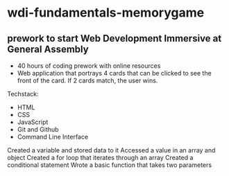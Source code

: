 # wdi-fundamentals-memorygame
## prework to start Web Development Immersive at General Assembly

- 40 hours of coding prework with online resources
- Web application that portrays 4 cards that can be clicked to see the front of the card. If 2 cards match, the user wins.

Techstack: 
- HTML
- CSS
- JavaScript
- Git and Github
- Command Line Interface


Created a variable and stored data to it
Accessed a value in an array and object
Created a for loop that iterates through an array
Created a conditional statement
Wrote a basic function that takes two parameters
